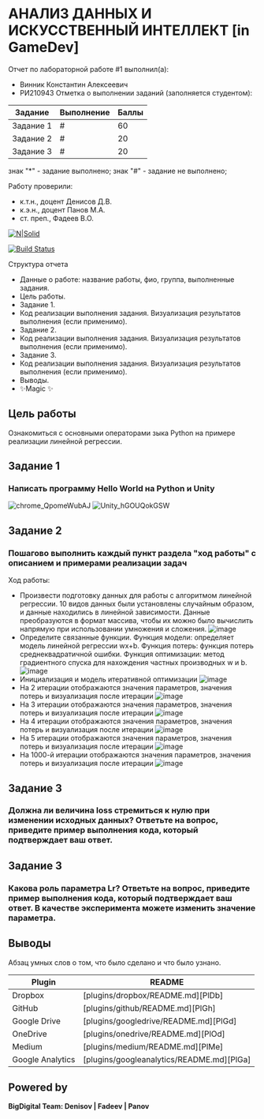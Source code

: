 # АНАЛИЗ ДАННЫХ И ИСКУССТВЕННЫЙ ИНТЕЛЛЕКТ [in GameDev]
Отчет по лабораторной работе #1 выполнил(а):
- Винник Константин Алексеевич
- РИ210943
Отметка о выполнении заданий (заполняется студентом):

| Задание | Выполнение | Баллы |
| ------ | ------ | ------ |
| Задание 1 | # | 60 |
| Задание 2 | # | 20 |
| Задание 3 | # | 20 |

знак "*" - задание выполнено; знак "#" - задание не выполнено;

Работу проверили:
- к.т.н., доцент Денисов Д.В.
- к.э.н., доцент Панов М.А.
- ст. преп., Фадеев В.О.

[![N|Solid](https://cldup.com/dTxpPi9lDf.thumb.png)](https://nodesource.com/products/nsolid)

[![Build Status](https://travis-ci.org/joemccann/dillinger.svg?branch=master)](https://travis-ci.org/joemccann/dillinger)

Структура отчета

- Данные о работе: название работы, фио, группа, выполненные задания.
- Цель работы.
- Задание 1.
- Код реализации выполнения задания. Визуализация результатов выполнения (если применимо).
- Задание 2.
- Код реализации выполнения задания. Визуализация результатов выполнения (если применимо).
- Задание 3.
- Код реализации выполнения задания. Визуализация результатов выполнения (если применимо).
- Выводы.
- ✨Magic ✨

## Цель работы
Ознакомиться с основными операторами зыка Python на примере реализации линейной регрессии.

## Задание 1
### Написать программу Hello World на Python и Unity
![chrome_QpomeWubAJ](https://user-images.githubusercontent.com/60822244/192317477-c3add542-7ba2-473a-965d-6ba01905a5b0.png)
![Unity_hGOUQokGSW](https://user-images.githubusercontent.com/60822244/192317500-58d34f45-5ed8-4278-93c5-3b40f3d4d186.png)

## Задание 2
### Пошагово выполнить каждый пункт раздела "ход работы" с описанием и примерами реализации задач
Ход работы:
- Произвести подготовку данных для работы с алгоритмом линейной регрессии. 10 видов данных были установлены случайным образом, и данные находились в линейной зависимости. Данные преобразуются в формат массива, чтобы их можно было вычислить напрямую при использовании умножения и сложения.
![image](https://user-images.githubusercontent.com/60822244/192322393-7a62278b-de78-4227-bd10-4609b3a365c2.png)
- Определите связанные функции. Функция модели: определяет модель линейной регрессии wx+b. Функция потерь: функция потерь среднеквадратичной ошибки. Функция оптимизации: метод градиентного спуска для нахождения частных производных w и b.
![image](https://user-images.githubusercontent.com/60822244/192324871-ab29d7e7-01b7-4b92-b820-eee6c3a3f5ab.png)
- Инициализация и модель итеративной оптимизации
![image](https://user-images.githubusercontent.com/60822244/192326025-71d659a2-98e8-4a6a-b042-d97163086399.png)
- На 2 итерации отображаются значения параметров, значения потерь и визуализация после итерации
![image](https://user-images.githubusercontent.com/60822244/192326481-a218d1c7-6267-4241-81a9-5446658aced3.png)
- На 3 итерации отображаются значения параметров, значения потерь и визуализация после итерации
![image](https://user-images.githubusercontent.com/60822244/192326655-4fbb664a-59da-42da-82a3-147063d9571c.png)
- На 4 итерации отображаются значения параметров, значения потерь и визуализация после итерации
![image](https://user-images.githubusercontent.com/60822244/192327039-1b302908-9355-4be8-b9a6-76fcd9a0d273.png)
- На 5 итерации отображаются значения параметров, значения потерь и визуализация после итерации
![image](https://user-images.githubusercontent.com/60822244/192327145-f1ef8e0c-d1b8-4087-bf72-eacf57f33c8c.png)
- На 1000-й итерации отображаются значения параметров, значения потерь и визуализация после итерации
![image](https://user-images.githubusercontent.com/60822244/192327517-3f4a05b2-a3c8-4ff1-bb11-4e0e7213e483.png)

## Задание 3
### Должна ли величина loss стремиться к нулю при изменении исходных данных? Ответьте на вопрос, приведите пример выполнения кода, который подтверждает ваш ответ.


## Задание 3
### Какова роль параметра Lr? Ответьте на вопрос, приведите пример выполнения кода, который подтверждает ваш ответ. В качестве эксперимента можете изменить значение параметра.


## Выводы

Абзац умных слов о том, что было сделано и что было узнано.

| Plugin | README |
| ------ | ------ |
| Dropbox | [plugins/dropbox/README.md][PlDb] |
| GitHub | [plugins/github/README.md][PlGh] |
| Google Drive | [plugins/googledrive/README.md][PlGd] |
| OneDrive | [plugins/onedrive/README.md][PlOd] |
| Medium | [plugins/medium/README.md][PlMe] |
| Google Analytics | [plugins/googleanalytics/README.md][PlGa] |

## Powered by

**BigDigital Team: Denisov | Fadeev | Panov**
